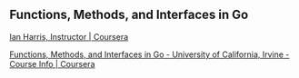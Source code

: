 ## Functions, Methods, and Interfaces in Go

[Ian Harris, Instructor | Coursera](https://www.coursera.org/instructor/ianharris)

[Functions, Methods, and Interfaces in Go - University of California, Irvine - Course Info | Coursera](https://www.coursera.org/learn/golang-functions-methods/home/info)